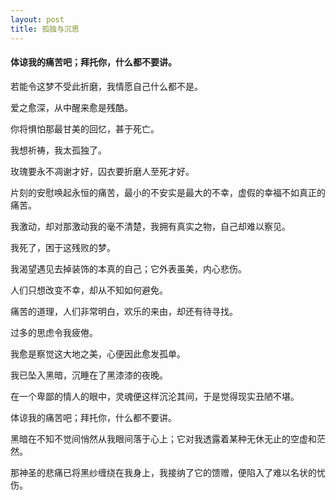 ```yaml
---
layout: post
title: 孤独与沉思
---
```

#### 体谅我的痛苦吧；拜托你，什么都不要讲。
<!-- more -->
若能令这梦不受此折磨，我情愿自己什么都不是。

爱之愈深，从中醒来愈是残酷。

你将惧怕那最甘美的回忆，甚于死亡。

我想祈祷，我太孤独了。

玫瑰要永不凋谢才好，囚衣要折磨人至死才好。

片刻的安慰唤起永恒的痛苦，最小的不安实是最大的不幸，虚假的幸福不如真正的痛苦。

我激动，却对那激动我的毫不清楚，我拥有真实之物，自己却难以察见。

我死了，困于这残败的梦。

我渴望遇见去掉装饰的本真的自己；它外表虽美，内心悲伤。

人们只想改变不幸，却从不知如何避免。

痛苦的道理，人们非常明白，欢乐的来由，却还有待寻找。

过多的思虑令我疲倦。

我愈是察觉这大地之美，心便因此愈发孤单。

我已坠入黑暗，沉睡在了黑漆漆的夜晚。

在一个卑鄙的情人的眼中，灵魂便这样沉沦其间，于是觉得现实丑陋不堪。

体谅我的痛苦吧；拜托你，什么都不要讲。

黑暗在不知不觉间悄然从我眼间落于心上；它对我透露着某种无休无止的空虚和茫然。

那神圣的悲痛已将黑纱缠绕在我身上，我接纳了它的馈赠，便陷入了难以名状的忧伤。